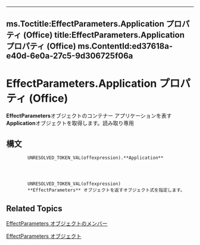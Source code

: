 

---
ms.Toctitle:EffectParameters.Application プロパティ (Office)
title:EffectParameters.Application プロパティ (Office)
ms.ContentId:ed37618a-e40d-6e0a-27c5-9d306725f06a
---
# EffectParameters.Application プロパティ (Office)




**EffectParameters**オブジェクトのコンテナー アプリケーションを表す**Application**オブジェクトを取得します。読み取り専用

## 構文

            UNRESOLVED_TOKEN_VAL(offexpression).**Application**




            UNRESOLVED_TOKEN_VAL(offexpression)
            **EffectParameters** オブジェクトを返すオブジェクト式を指定します。



## Related Topics

[EffectParameters オブジェクトのメンバー](220226ed-74d2-b95f-1efc-48d09b9aaf86.md)

[EffectParameters オブジェクト](9b0dfcf1-96fa-bc9a-6fef-38518ab1c558.md)




